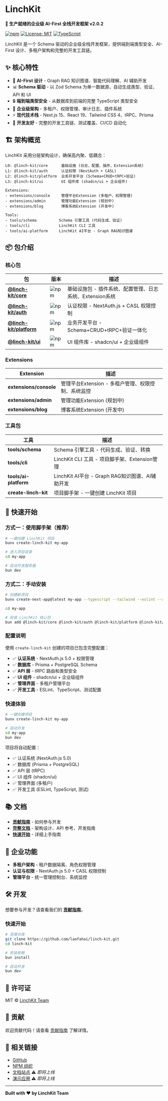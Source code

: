 # LinchKit

**🚀 生产就绪的企业级 AI-First 全栈开发框架 v2.0.2**

[![npm](https://img.shields.io/npm/v/@linch-kit/core)](https://www.npmjs.com/package/@linch-kit/core)
[![License: MIT](https://img.shields.io/badge/License-MIT-yellow.svg)](https://opensource.org/licenses/MIT)
[![TypeScript](https://img.shields.io/badge/TypeScript-5.8.3-blue)](https://www.typescriptlang.org/)

LinchKit 是一个 Schema 驱动的企业级全栈开发框架，提供端到端类型安全、AI-First 设计、多租户架构和完整的开发工具链。

## ✨ 核心特性

- 🧠 **AI-First 设计** - Graph RAG 知识图谱、智能代码理解、AI 辅助开发
- 📊 **Schema 驱动** - 以 Zod Schema 为单一数据源，自动生成类型、验证、API 和 UI
- 🔒 **端到端类型安全** - 从数据库到前端的完整 TypeScript 类型安全
- 🏢 **企业级架构** - 多租户、权限管理、审计日志、插件系统
- ⚡ **现代技术栈** - Next.js 15、React 19、Tailwind CSS 4、tRPC、Prisma
- 🔧 **开发友好** - 完整的开发工具链、测试覆盖、CI/CD 自动化

## 🏗️ 架构概览

LinchKit 采用分层架构设计，确保高内聚、低耦合：

```
L0: @linch-kit/core      基础设施 (日志、配置、插件、Extension系统)
L1: @linch-kit/auth      认证权限 (NextAuth + CASL)
L2: @linch-kit/platform  业务开发平台 (Schema+CRUD+tRPC+验证)
L3: @linch-kit/ui        UI 组件库 (shadcn/ui + 企业组件)

Extensions:
- extensions/console     管理平台Extension (多租户、权限管理)
- extensions/admin       管理功能Extension (规划中)
- extensions/blog        博客系统Extension (开发中)

Tools:
- tools/schema          Schema 引擎工具 (代码生成、验证)
- tools/cli             LinchKit CLI 工具
- tools/ai-platform     LinchKit AI平台 - Graph RAG知识图谱
```

## 📦 包介绍

### 核心包

| 包                                                                           | 版本                                                     | 描述                                                     |
| ---------------------------------------------------------------------------- | -------------------------------------------------------- | -------------------------------------------------------- |
| **[@linch-kit/core](https://www.npmjs.com/package/@linch-kit/core)**         | ![npm](https://img.shields.io/npm/v/@linch-kit/core)     | 基础设施包 - 插件系统、配置管理、日志系统、Extension系统 |
| **[@linch-kit/auth](https://www.npmjs.com/package/@linch-kit/auth)**         | ![npm](https://img.shields.io/npm/v/@linch-kit/auth)     | 认证权限 - NextAuth.js + CASL 权限控制                   |
| **[@linch-kit/platform](https://www.npmjs.com/package/@linch-kit/platform)** | ![npm](https://img.shields.io/npm/v/@linch-kit/platform) | 业务开发平台 - Schema+CRUD+tRPC+验证一体化               |
| **[@linch-kit/ui](https://www.npmjs.com/package/@linch-kit/ui)**             | ![npm](https://img.shields.io/npm/v/@linch-kit/ui)       | UI 组件库 - shadcn/ui + 企业级组件                       |

### Extensions

| Extension              | 描述                                               |
| ---------------------- | -------------------------------------------------- |
| **extensions/console** | 管理平台Extension - 多租户管理、权限控制、系统监控 |
| **extensions/admin**   | 管理功能Extension (规划中)                         |
| **extensions/blog**    | 博客系统Extension (开发中)                         |

### 工具包

| 工具                 | 描述                                          |
| -------------------- | --------------------------------------------- |
| **tools/schema**     | Schema 引擎工具 - 代码生成、验证、转换        |
| **tools/cli**        | LinchKit CLI 工具 - 项目脚手架、Extension管理 |
| **tools/ai-platform** | LinchKit AI平台 - Graph RAG知识图谱、AI辅助开发 |
| **create-linch-kit** | 项目脚手架 - 一键创建 LinchKit 项目           |

## 🚀 快速开始

### 方式一：使用脚手架（推荐）

```bash
# 一键创建 LinchKit 项目
bunx create-linch-kit my-app

# 进入项目目录
cd my-app

# 启动开发服务器
bun dev
```

### 方式二：手动安装

```bash
# 创建新项目
bunx create-next-app@latest my-app --typescript --tailwind --eslint --app

cd my-app

# 安装 LinchKit 核心包
bun add @linch-kit/core @linch-kit/auth @linch-kit/platform @linch-kit/ui
```

### 配置说明

使用 `create-linch-kit` 创建的项目已包含完整配置：

- ✅ **认证系统** - NextAuth.js 5.0 + 权限管理
- ✅ **数据库** - Prisma + PostgreSQL Schema
- ✅ **API 层** - tRPC 路由和类型安全
- ✅ **UI 组件** - shadcn/ui + 企业级组件
- ✅ **管理界面** - 多租户管理平台
- ✅ **开发工具** - ESLint、TypeScript、测试配置

### 快速体验

```bash
# 一键创建项目
bunx create-linch-kit my-app

# 启动开发
cd my-app
bun dev
```

项目将自动配置：

- ✅ 认证系统 (NextAuth.js 5.0)
- ✅ 数据库 (Prisma + PostgreSQL)
- ✅ API 层 (tRPC)
- ✅ UI 组件 (shadcn/ui)
- ✅ 管理界面 (多租户)
- ✅ 开发工具 (ESLint, TypeScript, 测试)

## 📚 文档

- **[贡献指南](./CONTRIBUTING.md)** - 如何参与开发
- **[完整文档](./ai-context/README.md)** - 架构设计、API 参考、开发指南
- **[快速开始](./ai-context/00_Getting_Started/02_Quick_Start.md)** - 详细上手指南

## 🏢 企业功能

- **多租户架构** - 租户数据隔离、角色权限管理
- **认证与权限** - NextAuth.js 5.0 + CASL 权限控制
- **管理平台** - 统一管理控制台、系统监控

## 🛠️ 开发

想要参与开发？请查看我们的 **[贡献指南](./CONTRIBUTING.md)**。

### 快速开始

```bash
# 克隆仓库
git clone https://github.com/laofahai/linch-kit.git
cd linch-kit

# 安装依赖
bun install

# 启动开发
bun dev
```

## 📄 许可证

MIT © [LinchKit Team](https://github.com/laofahai/linch-kit)

## 🤝 贡献

欢迎贡献代码！请查看 [贡献指南](./CONTRIBUTING.md) 了解详情。

## 🔗 相关链接

- [GitHub](https://github.com/laofahai/linch-kit)
- [NPM 组织](https://www.npmjs.com/org/linch-kit)
- [文档站点](https://kit.linch.tech) ⚠️ *即将上线*
- [演示应用](https://kit-demo.linch.tech) ⚠️ *即将上线*

---

**Built with ❤️ by LinchKit Team**

